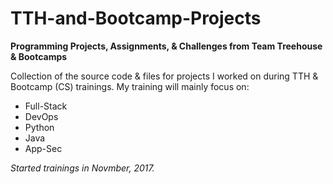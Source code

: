 # TTH-and-Bootcamp-Projects
**Programming Projects, Assignments, &amp; Challenges from Team Treehouse &amp; Bootcamps**

Collection of the source code & files for projects I worked on during TTH & Bootcamp (CS) trainings.
My training will mainly focus on:
- Full-Stack
- DevOps
- Python
- Java
- App-Sec

*Started trainings in Novmber, 2017.* 
